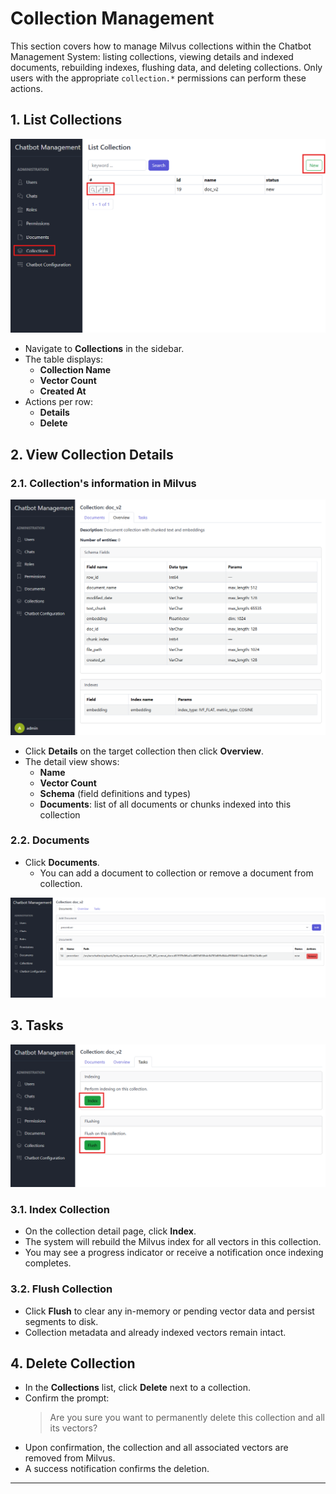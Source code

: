 # Collection Management

This section covers how to manage Milvus collections within the Chatbot Management System: listing collections, viewing
details and indexed documents, rebuilding indexes, flushing data, and deleting collections. Only users with the
appropriate `collection.*` permissions can perform these actions.

## 1. List Collections

![collections.png](_static/images/collections.png)

- Navigate to **Collections** in the sidebar.
- The table displays:
    - **Collection Name**
    - **Vector Count**
    - **Created At**
- Actions per row:
    - **Details**
    - **Delete**

## 2. View Collection Details

### 2.1. Collection's information in Milvus

![collection_overview.png](_static/images/collection_overview.png)

- Click **Details** on the target collection then click **Overview**.
- The detail view shows:
    - **Name**
    - **Vector Count**
    - **Schema** (field definitions and types)
    - **Documents**: list of all documents or chunks indexed into this collection

### 2.2. Documents

- Click **Documents**.
  - You can add a document to collection or remove a document from collection.

![collection_document.png](_static/images/collection_document.png)

## 3. Tasks

![collection_task.png](_static/images/collection_task.png)

### 3.1. Index Collection

- On the collection detail page, click **Index**.
- The system will rebuild the Milvus index for all vectors in this collection.
- You may see a progress indicator or receive a notification once indexing completes.

### 3.2. Flush Collection

- Click **Flush** to clear any in-memory or pending vector data and persist segments to disk.
- Collection metadata and already indexed vectors remain intact.

## 4. Delete Collection

- In the **Collections** list, click **Delete** next to a collection.
- Confirm the prompt:
  > Are you sure you want to permanently delete this collection and all its vectors?
- Upon confirmation, the collection and all associated vectors are removed from Milvus.
- A success notification confirms the deletion.

---
